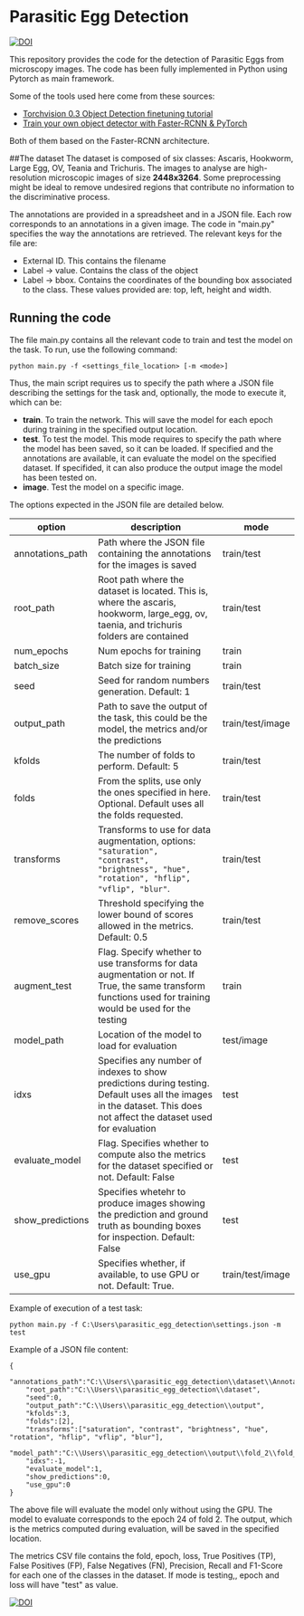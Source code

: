# Parasitic Egg Detection
[![DOI](https://zenodo.org/badge/399761339.svg)](https://zenodo.org/badge/latestdoi/399761339)

This repository provides the code for the detection of Parasitic Eggs from microscopy images. The code has been fully implemented in Python using Pytorch as main framework. 

Some of the tools used here come from these sources:
* [Torchvision 0.3 Object Detection finetuning tutorial](https://pytorch.org/tutorials/intermediate/torchvision_tutorial.html)
* [Train your own object detector with Faster-RCNN & PyTorch](https://johschmidt42.medium.com/train-your-own-object-detector-with-faster-rcnn-pytorch-8d3c759cfc70)

Both of them based on the Faster-RCNN architecture.

##The dataset
The dataset is composed of six classes: Ascaris, Hookworm, Large Egg, OV, Teania and Trichuris. The images to analyse are high-resolution microscopic images of size **2448x3264**. Some preprocessing might be ideal to remove undesired regions that contribute no information to the discriminative process.

The annotations are provided in a spreadsheet and in a JSON file. Each row corresponds to an annotations in a given image. The code in "main.py" specifies the way the annotations are retrieved. The relevant keys for the file are:

*   External ID. This contains the filename
*   Label -> value. Contains the class of the object
*   Label -> bbox. Contains the coordinates of the bounding box associated to the class. These values provided are: top, left, height and width. 

## Running the code
The file main.py contains all the relevant code to train and test the model on the task. To run, use the following command:

```
python main.py -f <settings_file_location> [-m <mode>]

```

Thus, the main script requires us to specify the path where a JSON file describing the settings for the task and, optionally, the mode to execute it, which can be:

* **train**. To train the network. This will save the model for each epoch during training in the specified output location.
* **test**. To test the model. This mode requires to specify the path where the model has been saved, so it can be loaded. If specified and the annotations are available, it can evaluate the model on the specified dataset. If specifided, it can also produce the output image the model has been tested on.
* **image**. Test the model on a specific image.

The options expected in the JSON file are detailed below.

| option|description |mode
|--|--|--|
|annotations_path| Path where the JSON file containing the annotations for the images is saved | train/test|
|root_path | Root path where the dataset is located. This is, where the ascaris, hookworm, large_egg, ov, taenia, and trichuris folders are contained | train/test|
|num_epochs | Num epochs for training |train|
|batch_size | Batch size for training | train |
|seed | Seed for random numbers generation. Default: 1| train/test|
|output_path | Path to save the output of the task, this could be the model, the metrics and/or the predictions | train/test/image |
|kfolds | The number of folds to perform. Default: 5 | train/test |
|folds | From the splits, use only the ones specified in here. Optional. Default uses all the folds requested.| train/test|
|transforms| Transforms to use for data augmentation, options: `"saturation", "contrast", "brightness", "hue", "rotation", "hflip", "vflip", "blur"`. | train/test|
|remove_scores | Threshold specifying the lower bound of scores allowed in the metrics. Default: 0.5 | train/test|
|augment_test | Flag. Specify whether to use transforms for data augmentation or not. If True, the same transform functions used for training would be used for the testing | train |
|model_path | Location of the model to load for evaluation | test/image |
|idxs| Specifies any number of indexes to show predictions during testing. Default uses all the images in the dataset. This does not affect the dataset used for evaluation | test|
|evaluate_model | Flag. Specifies whether to compute also the metrics for the dataset specified or not. Default: False| test|
|show_predictions | Specifies whetehr to produce images showing the prediction and ground truth as bounding boxes for inspection. Default: False | test|
|use_gpu | Specifies whether, if available, to use GPU or not. Default: True. | train/test/image|

Example of execution of a test task:

    python main.py -f C:\Users\parasitic_egg_detection\settings.json -m test

Example of a JSON file content:

    {
		"annotations_path":"C:\\Users\\parasitic_egg_detection\\dataset\\Annotations.json",
		"root_path":"C:\\Users\\parasitic_egg_detection\\dataset",
		"seed":0,
		"output_path":"C:\\Users\\parasitic_egg_detection\\output",
		"kfolds":3,
		"folds":[2],
		"transforms":["saturation", "contrast", "brightness", "hue", "rotation", "hflip", "vflip", "blur"],
		"model_path":"C:\\Users\\parasitic_egg_detection\\output\\fold_2\\fold_2_epoch_24.pkl",
		"idxs":-1,
		"evaluate_model":1,
		"show_predictions":0,
		"use_gpu":0
	}

The above file will evaluate the model only without using the GPU. The model to evaluate corresponds to the epoch 24 of fold 2. The output, which is the metrics computed during evaluation, will be saved in the specified location.

The metrics CSV file contains the fold, epoch, loss, True Positives (TP), False Positives (FP), False Negatives (FN), Precision, Recall and F1-Score for each one of the classes in the dataset. If mode is testing,, epoch and loss will have "test" as value. 

[![DOI](https://zenodo.org/badge/399761339.svg)](https://zenodo.org/badge/latestdoi/399761339)